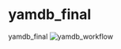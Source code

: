 # yamdb_final
yamdb_final
![yamdb_workflow](https://github.com/Regina-Ibragimova/yamdb_final/actions/workflows/yamdb_workflow.yaml/badge.svg)